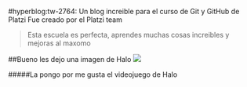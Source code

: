#hyperblog:tw-2764:
Un blog increible para el curso de Git y GitHub de Platzi
Fue creado por el Platzi team
>Esta escuela es perfecta, aprendes muchas cosas increibles y mejoras al maxomo

##Bueno les dejo una imagen de Halo
[![](https://wallpaperaccess.com/full/50035.jpg)](https://wallpaperaccess.com/full/50035.jpg)

#####La pongo por me gusta el videojuego de Halo
